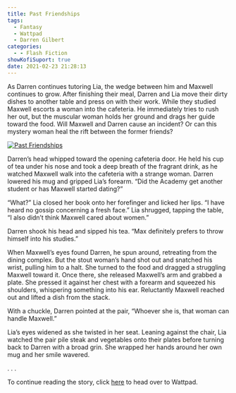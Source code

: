 ```yaml
---
title: Past Friendships
tags:
  - Fantasy
  - Wattpad
  - Darren Gilbert
categories:
  - - Flash Fiction
showKofiSuport: true
date: 2021-02-23 21:28:13
---
```


As Darren continues tutoring Lia, the wedge between him and Maxwell continues to grow. After finishing their meal, Darren and Lia move their dirty dishes to another table and press on with their work. While they studied Maxwell escorts a woman into the cafeteria. He immediately tries to rush her out, but the muscular woman holds her ground and drags her guide toward the food.<!-- more --> Will Maxwell and Darren cause an incident? Or can this mystery woman heal the rift between the former friends?

<div class="center">

[![Past Friendships](/images/covers/darrengilbert.png "Past Friendships")](https://www.wattpad.com/1031009200-darren-gilbert-journeys-past-friendships)

</div>

Darren’s head whipped toward the opening cafeteria door. He held his cup of tea under his nose and took a deep breath of the fragrant drink, as he watched Maxwell walk into the cafeteria with a strange woman. Darren lowered his mug and gripped Lia’s forearm. “Did the Academy get another student or has Maxwell started dating?”

“What?” Lia closed her book onto her forefinger and licked her lips. “I have heard no gossip concerning a fresh face.” Lia shrugged, tapping the table, “I also didn’t think Maxwell cared about women.”

Darren shook his head and sipped his tea. “Max definitely prefers to throw himself into his studies.”

When Maxwell’s eyes found Darren, he spun around, retreating from the dining complex. But the stout woman’s hand shot out and snatched his wrist, pulling him to a halt. She turned to the food and dragged a struggling Maxwell toward it. Once there, she released Maxwell’s arm and grabbed a plate. She pressed it against her chest with a forearm and squeezed his shoulders, whispering something into his ear. Reluctantly Maxwell reached out and lifted a dish from the stack.

With a chuckle, Darren pointed at the pair, “Whoever she is, that woman can handle Maxwell.”

Lia’s eyes widened as she twisted in her seat. Leaning against the chair, Lia watched the pair pile steak and vegetables onto their plates before turning back to Darren with a broad grin. She wrapped her hands around her own mug and her smile wavered.

<div class="center story-ellipses">
.
.
.
</div>

<div>

To continue reading the story, click [here](https://www.wattpad.com/1031009200-darren-gilbert-journeys-past-friendships) to head over to Wattpad.

</div>